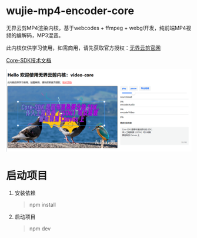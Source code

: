 # wujie-mp4-encoder-core

无界云剪MP4渲染内核，基于webcodes + ffmpeg + webgl开发，纯前端MP4视频的编解码，MP3混音。

此内核仅供学习使用，如需商用，请先获取官方授权：[无界云剪官网](https://video.h5ds.com)

[Core-SDK技术文档](https://video.h5ds.com/docs/sdk/core.html)

<img src="public/assets/image.png" />

# 启动项目

1. 安装依赖

   > npm install

2. 启动项目
   > npm dev
